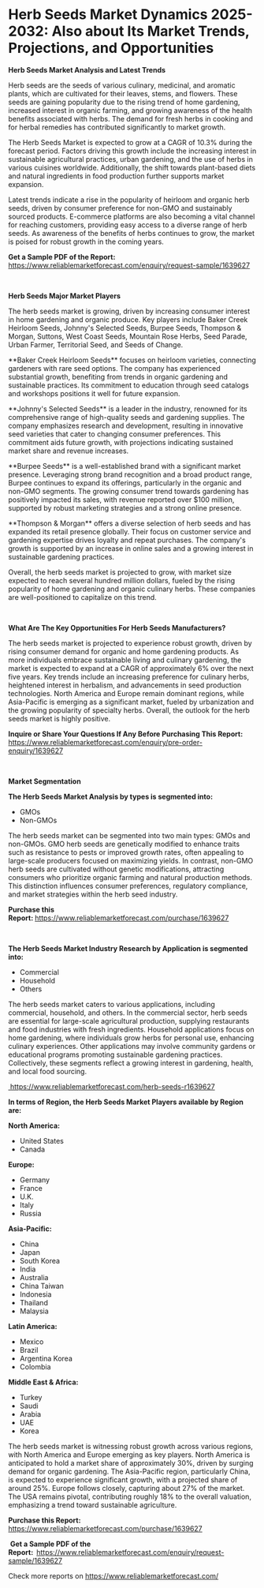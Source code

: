 <p><h1>Herb Seeds Market Dynamics 2025-2032: Also about Its Market Trends, Projections, and Opportunities</h1></p><p><strong>Herb Seeds Market Analysis and Latest Trends</strong></p>
<p><p>Herb seeds are the seeds of various culinary, medicinal, and aromatic plants, which are cultivated for their leaves, stems, and flowers. These seeds are gaining popularity due to the rising trend of home gardening, increased interest in organic farming, and growing awareness of the health benefits associated with herbs. The demand for fresh herbs in cooking and for herbal remedies has contributed significantly to market growth.</p><p>The Herb Seeds Market is expected to grow at a CAGR of 10.3% during the forecast period. Factors driving this growth include the increasing interest in sustainable agricultural practices, urban gardening, and the use of herbs in various cuisines worldwide. Additionally, the shift towards plant-based diets and natural ingredients in food production further supports market expansion. </p><p>Latest trends indicate a rise in the popularity of heirloom and organic herb seeds, driven by consumer preference for non-GMO and sustainably sourced products. E-commerce platforms are also becoming a vital channel for reaching customers, providing easy access to a diverse range of herb seeds. As awareness of the benefits of herbs continues to grow, the market is poised for robust growth in the coming years.</p></p>
<p><strong>Get a Sample PDF of the Report:&nbsp;</strong> <a href="https://www.reliablemarketforecast.com/enquiry/request-sample/1639627?utm_campaign=3491&utm_medium=2&utm_source=Github&utm_content=ia&utm_term=30032025&utm_id=herb-seeds">https://www.reliablemarketforecast.com/enquiry/request-sample/1639627</a></p>
<p>&nbsp;</p>
<p><strong>Herb Seeds Major Market Players</strong></p>
<p><p>The herb seeds market is growing, driven by increasing consumer interest in home gardening and organic produce. Key players include Baker Creek Heirloom Seeds, Johnny's Selected Seeds, Burpee Seeds, Thompson & Morgan, Suttons, West Coast Seeds, Mountain Rose Herbs, Seed Parade, Urban Farmer, Territorial Seed, and Seeds of Change.</p><p>**Baker Creek Heirloom Seeds** focuses on heirloom varieties, connecting gardeners with rare seed options. The company has experienced substantial growth, benefiting from trends in organic gardening and sustainable practices. Its commitment to education through seed catalogs and workshops positions it well for future expansion.</p><p>**Johnny's Selected Seeds** is a leader in the industry, renowned for its comprehensive range of high-quality seeds and gardening supplies. The company emphasizes research and development, resulting in innovative seed varieties that cater to changing consumer preferences. This commitment aids future growth, with projections indicating sustained market share and revenue increases.</p><p>**Burpee Seeds** is a well-established brand with a significant market presence. Leveraging strong brand recognition and a broad product range, Burpee continues to expand its offerings, particularly in the organic and non-GMO segments. The growing consumer trend towards gardening has positively impacted its sales, with revenue reported over $100 million, supported by robust marketing strategies and a strong online presence.</p><p>**Thompson & Morgan** offers a diverse selection of herb seeds and has expanded its retail presence globally. Their focus on customer service and gardening expertise drives loyalty and repeat purchases. The company's growth is supported by an increase in online sales and a growing interest in sustainable gardening practices.</p><p>Overall, the herb seeds market is projected to grow, with market size expected to reach several hundred million dollars, fueled by the rising popularity of home gardening and organic culinary herbs. These companies are well-positioned to capitalize on this trend.</p></p>
<p>&nbsp;</p>
<p><strong>What Are The Key Opportunities For Herb Seeds Manufacturers?</strong></p>
<p><p>The herb seeds market is projected to experience robust growth, driven by rising consumer demand for organic and home gardening products. As more individuals embrace sustainable living and culinary gardening, the market is expected to expand at a CAGR of approximately 6% over the next five years. Key trends include an increasing preference for culinary herbs, heightened interest in herbalism, and advancements in seed production technologies. North America and Europe remain dominant regions, while Asia-Pacific is emerging as a significant market, fueled by urbanization and the growing popularity of specialty herbs. Overall, the outlook for the herb seeds market is highly positive.</p></p>
<p><strong>Inquire or Share Your Questions If Any Before Purchasing This Report:</strong> <a href="https://www.reliablemarketforecast.com/enquiry/pre-order-enquiry/1639627?utm_campaign=3491&utm_medium=2&utm_source=Github&utm_content=ia&utm_term=30032025&utm_id=herb-seeds">https://www.reliablemarketforecast.com/enquiry/pre-order-enquiry/1639627</a></p>
<p>&nbsp;</p>
<p><strong>Market Segmentation</strong></p>
<p><strong>The Herb Seeds Market Analysis by types is segmented into:</strong></p>
<p><ul><li>GMOs</li><li>Non-GMOs</li></ul></p>
<p><p>The herb seeds market can be segmented into two main types: GMOs and non-GMOs. GMO herb seeds are genetically modified to enhance traits such as resistance to pests or improved growth rates, often appealing to large-scale producers focused on maximizing yields. In contrast, non-GMO herb seeds are cultivated without genetic modifications, attracting consumers who prioritize organic farming and natural production methods. This distinction influences consumer preferences, regulatory compliance, and market strategies within the herb seed industry.</p></p>
<p><strong>Purchase this Report:&nbsp;</strong><a href="https://www.reliablemarketforecast.com/purchase/1639627?utm_campaign=3491&utm_medium=2&utm_source=Github&utm_content=ia&utm_term=30032025&utm_id=herb-seeds">https://www.reliablemarketforecast.com/purchase/1639627</a></p>
<p>&nbsp;</p>
<p><strong>The Herb Seeds Market Industry Research by Application is segmented into:</strong></p>
<p><ul><li>Commercial</li><li>Household</li><li>Others</li></ul></p>
<p><p>The herb seeds market caters to various applications, including commercial, household, and others. In the commercial sector, herb seeds are essential for large-scale agricultural production, supplying restaurants and food industries with fresh ingredients. Household applications focus on home gardening, where individuals grow herbs for personal use, enhancing culinary experiences. Other applications may involve community gardens or educational programs promoting sustainable gardening practices. Collectively, these segments reflect a growing interest in gardening, health, and local food sourcing.</p></p>
<p><a href="https://www.reliablemarketforecast.com/herb-seeds-r1639627?utm_campaign=3491&utm_medium=2&utm_source=Github&utm_content=ia&utm_term=30032025&utm_id=herb-seeds">&nbsp;https://www.reliablemarketforecast.com/herb-seeds-r1639627</a></p>
<p><strong>In terms of Region, the Herb Seeds Market Players available by Region are:</strong></p>
<p>
    <p> <strong> North America: </strong>
        <ul>
            <li>United States</li>
            <li>Canada</li>
        </ul>
        </p> 
    <p> <strong> Europe: </strong>
        <ul>
            <li>Germany</li>
            <li>France</li>
            <li>U.K.</li>
            <li>Italy</li>
            <li>Russia</li>
        </ul>
        </p> 
    <p> <strong> Asia-Pacific: </strong>
        <ul>
            <li>China</li>
            <li>Japan</li>
            <li>South Korea</li>
            <li>India</li>
            <li>Australia</li>
            <li>China Taiwan</li>
            <li>Indonesia</li>
            <li>Thailand</li>
            <li>Malaysia</li>
        </ul>
        </p> 
    <p> <strong> Latin America: </strong>
        <ul>
            <li>Mexico</li>
            <li>Brazil</li>
            <li>Argentina Korea</li>
            <li>Colombia</li>
        </ul>
        </p> 
    <p> <strong> Middle East & Africa: </strong>
        <ul>
            <li>Turkey</li>
            <li>Saudi</li>
            <li>Arabia</li>
            <li>UAE</li>
            <li>Korea</li>
        </ul>
    </p>
    </p>
<p><p>The herb seeds market is witnessing robust growth across various regions, with North America and Europe emerging as key players. North America is anticipated to hold a market share of approximately 30%, driven by surging demand for organic gardening. The Asia-Pacific region, particularly China, is expected to experience significant growth, with a projected share of around 25%. Europe follows closely, capturing about 27% of the market. The USA remains pivotal, contributing roughly 18% to the overall valuation, emphasizing a trend toward sustainable agriculture.</p></p>
<p><strong>Purchase this Report: </strong><a href="https://www.reliablemarketforecast.com/purchase/1639627?utm_campaign=3491&utm_medium=2&utm_source=Github&utm_content=ia&utm_term=30032025&utm_id=herb-seeds">https://www.reliablemarketforecast.com/purchase/1639627</a></p>
<p>&nbsp;<strong>Get a Sample PDF of the Report:&nbsp;&nbsp;</strong><a href="https://www.reliablemarketforecast.com/enquiry/request-sample/1639627?utm_campaign=3491&utm_medium=2&utm_source=Github&utm_content=ia&utm_term=30032025&utm_id=herb-seeds">https://www.reliablemarketforecast.com/enquiry/request-sample/1639627</a></p>
<p><strong></strong></p>
<p>Check more reports on <a href="https://www.reliablemarketforecast.com/?utm_campaign=3491&utm_medium=2&utm_source=Github&utm_content=ia&utm_term=30032025&utm_id=herb-seeds">https://www.reliablemarketforecast.com/</a></p>